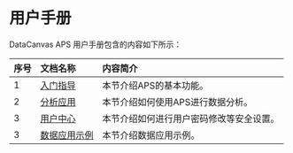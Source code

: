 # 用户手册
DataCanvas APS 用户手册包含的内容如下所示：

| 序号 | 文档名称 | 内容简介 |
| :--- | :--- | :--- |
| 1 | [入门指导](user_guide/quick_start.md) | 本节介绍APS的基本功能。 |
| 2 | [分析应用](user_guide/analysis_app.md) | 本节介绍如何使用APS进行数据分析。 |
| 3 | [用户中心](user_guide/user_center.md) | 本节介绍如何进行用户密码修改等安全设置。 |
| 3 | [数据应用示例](user_guide/user_case.md) | 本节介绍数据应用示例。 |